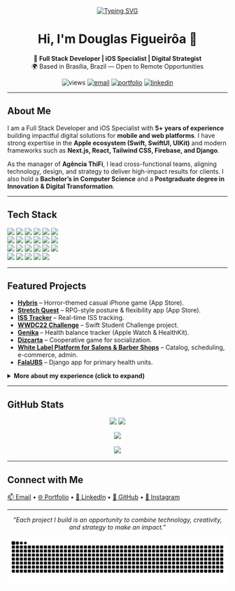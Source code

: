 <p align="center">
  <a href="https://git.io/typing-svg">
    <img src="https://readme-typing-svg.demolab.com?font=Menlo&weight=700&size=22&duration=2800&pause=900&color=00D1FF&center=true&vCenter=true&width=900&lines=Full+Stack+Developer;Senior+iOS+Specialist;Next.js+%7C+React+%7C+SwiftUI+%7C+Firebase;Building+impactful+products" alt="Typing SVG" />
  </a>
</p>

<h1 align="center">Hi, I'm Douglas Figueirôa 👋</h1>
<p align="center">
  🚀 <b>Full Stack Developer | iOS Specialist | Digital Strategist</b><br/>
  🌍 Based in Brasília, Brazil — Open to Remote Opportunities
</p>

<p align="center">
  <!-- quick badges -->
  <img src="https://komarev.com/ghpvc/?username=DouglasiOSDeveloper&style=flat&color=0aa7ff" alt="views"/>
  <a href="mailto:figueiroadouglas@gmail.com"><img alt="email" src="https://img.shields.io/badge/Email-figueiroadouglas%40gmail.com-0aa7ff?logo=gmail&logoColor=white"></a>
  <a href="https://portfolio-mocha-five-s11funmkri.vercel.app/en"><img alt="portfolio" src="https://img.shields.io/badge/Portfolio-Visit-111111?logo=vercel&logoColor=white"></a>
  <a href="https://www.linkedin.com/in/douglas-figueiroa-1ba2541bb/"><img alt="linkedin" src="https://img.shields.io/badge/LinkedIn-Connect-0A66C2?logo=linkedin&logoColor=white"></a>
</p>

---

## About Me
I am a Full Stack Developer and iOS Specialist with **5+ years of experience** building impactful digital solutions for **mobile and web platforms**. I have strong expertise in the **Apple ecosystem (Swift, SwiftUI, UIKit)** and modern frameworks such as **Next.js, React, Tailwind CSS, Firebase, and Django**.

As the manager of **Agência ThiFi**, I lead cross-functional teams, aligning technology, design, and strategy to deliver high-impact results for clients. I also hold a **Bachelor’s in Computer Science** and a **Postgraduate degree in Innovation & Digital Transformation**.

---

## Tech Stack
<p>
  <!-- mobile -->
  <img src="https://img.shields.io/badge/Swift-FA7343?logo=swift&logoColor=white"/>
  <img src="https://img.shields.io/badge/SwiftUI-0A84FF?logo=swift&logoColor=white"/>
  <img src="https://img.shields.io/badge/UIKit-1C1C1E?logo=apple&logoColor=white"/>
  <img src="https://img.shields.io/badge/Objective--C-2E2E2E?logo=apple&logoColor=white"/>
  <img src="https://img.shields.io/badge/MVVM%2FVIPER%2FVIP-1f2937"/>
  <img src="https://img.shields.io/badge/Unit%20Testing-111111?logo=testrail&logoColor=white"/>
  <br/>
  <!-- web -->
  <img src="https://img.shields.io/badge/Next.js-000000?logo=nextdotjs&logoColor=white"/>
  <img src="https://img.shields.io/badge/React-20232A?logo=react&logoColor=61DAFB"/>
  <img src="https://img.shields.io/badge/Tailwind-0ea5e9?logo=tailwindcss&logoColor=white"/>
  <img src="https://img.shields.io/badge/TypeScript-3178C6?logo=typescript&logoColor=white"/>
  <img src="https://img.shields.io/badge/Django-0C4B33?logo=django&logoColor=white"/>
  <img src="https://img.shields.io/badge/Firebase-FFCA28?logo=firebase&logoColor=black"/>
  <br/>
  <!-- devops + tools -->
  <img src="https://img.shields.io/badge/GitHub%20Actions-2088FF?logo=githubactions&logoColor=white"/>
  <img src="https://img.shields.io/badge/CI%2FCD-111111"/>
  <img src="https://img.shields.io/badge/Vercel-000000?logo=vercel&logoColor=white"/>
  <img src="https://img.shields.io/badge/Jira-0052CC?logo=jira&logoColor=white"/>
  <img src="https://img.shields.io/badge/Trello-026AA7?logo=trello&logoColor=white"/>
  <img src="https://img.shields.io/badge/Notion-000000?logo=notion&logoColor=white"/>
  <br/>
  <!-- integrations -->
  <img src="https://img.shields.io/badge/REST%20APIs-111111"/>
  <img src="https://img.shields.io/badge/Google%20Maps-4285F4?logo=googlemaps&logoColor=white"/>
  <img src="https://img.shields.io/badge/Instagram%20API-E4405F?logo=instagram&logoColor=white"/>
  <img src="https://img.shields.io/badge/WhatsApp%20Business-25D366?logo=whatsapp&logoColor=white"/>
  <img src="https://img.shields.io/badge/Mercado%20Pago-00B1EA?logo=mercadopago&logoColor=white"/>
</p>

---

## Featured Projects
- **[Hybris](https://github.com/DouglasiOSDeveloper/AppleDeveloperAcademy_InfiniteRunner)** – Horror-themed casual iPhone game (App Store).
- **[Stretch Quest](https://github.com/DouglasiOSDeveloper/AppleDeveloperAcademy_StretchQuest)** – RPG-style posture & flexibility app (App Store).
- **[ISS Tracker](https://github.com/DouglasiOSDeveloper/AppleDeveloperAcademy_ISSTracker)** – Real-time ISS tracking.
- **[WWDC22 Challenge](https://github.com/DouglasiOSDeveloper/wwdc-project)** – Swift Student Challenge project.
- **[Genika](https://github.com/DouglasiOSDeveloper/AppleDeveloperAcademy_Genika)** – Health balance tracker (Apple Watch & HealthKit).
- **[Dizcarta](https://github.com/DouglasiOSDeveloper/AppleDeveloperAcademy_Dizcarta)** – Cooperative game for socialization.
- **[White Label Platform for Salons & Barber Shops](https://github.com/AgenciaThifi/wl_salao_barbearia)** – Catalog, scheduling, e-commerce, admin.
- **[FalaUBS](https://github.com/DouglasiOSDeveloper/falaUBS)** – Django app for primary health units.

<details>
  <summary><b>More about my experience (click to expand)</b></summary>

- Manager & Full Stack Developer – Agência ThiFi (2025–Present)  
- iOS Mobile Developer – Creative Pack (Hapvida) (2022–2023)  
- Apple Platforms Developer – Apple Developer Academy (2021–2022)  

</details>

---

## GitHub Stats
<p align="center">
  <img src="https://github-readme-stats.vercel.app/api?username=DouglasiOSDeveloper&show_icons=true&theme=tokyonight&hide_border=true" height="165" />
  <img src="https://github-readme-stats.vercel.app/api/top-langs/?username=DouglasiOSDeveloper&layout=compact&theme=tokyonight&hide_border=true" height="165" />
</p>
<p align="center">
  <img src="https://streak-stats.demolab.com?user=DouglasiOSDeveloper&theme=tokyonight&hide_border=true" height="165" />
</p>

<p align="center">
  <img src="https://github-profile-trophy.vercel.app/?username=DouglasiOSDeveloper&theme=onestar&no-frame=true&column=6" />
</p>

---

## Connect with Me
<a href="mailto:figueiroadouglas@gmail.com">📫 Email</a> • 
<a href="https://portfolio-mocha-five-s11funmkri.vercel.app/en">🌐 Portfolio</a> • 
<a href="https://www.linkedin.com/in/douglas-figueiroa-1ba2541bb/">💼 LinkedIn</a> • 
<a href="https://github.com/DouglasiOSDeveloper">🐙 GitHub</a> • 
<a href="https://www.instagram.com/douglas.figueiroa/">📸 Instagram</a>

---

<p align="center"><i>“Each project I build is an opportunity to combine technology, creativity, and strategy to make an impact.”</i></p>

<p align="center">
  <img src="https://raw.githubusercontent.com/DouglasiOSDeveloper/DouglasiOSDeveloper/output/snake.svg" />
</p>

